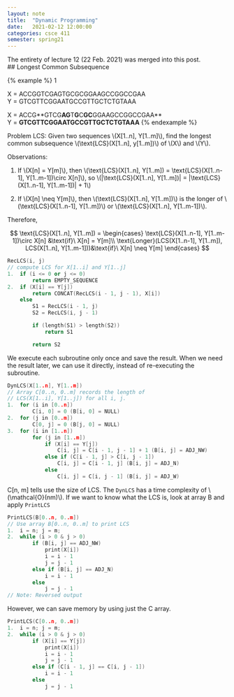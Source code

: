 ```yaml
---
layout: note
title:  "Dynamic Programming"
date:   2021-02-12 12:00:00
categories: csce 411
semester: spring21
---
```

<figcaption>The entirety of lecture 12 (22 Feb. 2021) was merged into this post.</figcaption>
## Longest Common Subsequence

{% example %}
1

X = ACCGGTCGAGTGCGCGGAAGCCGGCCGAA  
Y = GTCGTTCGGAATGCCGTTGCTCTGTAAA

X = ACCG**<span class="blue">GTCG</span>**AG**<span class="blue">T</span>**G**<span class="blue">C</span>**GC**<span class="blue">GGAAGCCGGCCGAA</span>**  
Y = **<span class="blue">GTCGT</span>**T**<span class="blue">CGGAA</span>**T**<span class="blue">GCCG</span>**TT**<span class="blue">GC</span>**T**<span class="blue">C</span>**T**<span class="blue">G</span>**TA**<span class="blue">AA</span>**
{% endexample %}

Problem LCS: Given two sequences \\(X[1..n], Y[1..m]\\), find the longest common subsequence \\(\text{LCS}(X[1..n], y[1..m])\\) of \\(X\\) and \\(Y\\).

Observations:
1. If \\(X[n] = Y[m]\\), then \\(\text{LCS}(X[1..n], Y[1..m]) = \text{LCS}(X[1..n-1], Y[1..m-1])\circ X[n]\\), so \\(\|\text{LCS}(X[1..n], Y[1..m])\| = \|\text{LCS}(X[1..n-1], Y[1..m-1])\| + 1\\)

2. If \\(X[n] \neq Y[m]\\), then \\(\text{LCS}(X[1..n], Y[1..m])\\) is the longer of \\(\text{LCS}(X[1..n-1], Y[1..m])\\) or \\(\text{LCS}(X[1..n], Y[1..m-1])\\).

Therefore,

$$
\text{LCS}(X[1..n], Y[1..m]) = \begin{cases}
    \text{LCS}(X[1..n-1], Y[1..m-1])\circ X[n] &\text{if}\ X[n] = Y[m]\\
    \text{Longer}(LCS(X[1..n-1], Y[1..m]), LCS(X[1..n], Y[1..m-1]))&\text{if}\ X[n] \neq Y[m]
\end{cases}
$$

```cpp
RecLCS(i, j)
// compute LCS for X[1..i] and Y[1..j]
1.  if (i <= 0 or j <= 0)
        return EMPTY_SEQUENCE
2.  if (X[i] == Y[j])
        return CONCAT(RecLCS(i - 1, j - 1), X[i])
    else
        S1 = RecLCS(i - 1, j)
        S2 = RecLCS(i, j - 1)

        if (length(S1) > length(S2))
            return S1

        return S2
```

We execute each subroutine only once and save the result. When we need the result later, we can use it directly, instead of re-executing the subroutine.

```cpp
DynLCS(X[1..n], Y[1..m])
// Array C[0..n, 0..m] records the length of
// LCS(X[1..i], Y[1..j]) for all i, j.
1.  for (i in [0..n])
        C[i, 0] = 0 (B[i, 0] = NULL)
2.  for (j in [0..m])
        C[0, j] = 0 (B[j, 0] = NULL)
3.  for (i in [1..n])
        for (j in [1..m])
            if (X[i] == Y[j])
                C[i, j] = C[i - 1, j - 1] + 1 (B[i, j] = ADJ_NW)
            else if (C[i - 1, j] > C[i, j - 1])
                C[i, j] = C[i - 1, j] (B[i, j] = ADJ_N)
            else
                C[i, j] = C[i, j - 1] (B[i, j] = ADJ_W)
```

C[n, m] tells use the size of LCS. The `DynLCS` has a time complexity of \\(\mathcal{O}(nm)\\). If we want to know what the LCS is, look at array B and apply `PrintLCS`

```cpp
PrintLCS(B[0..n, 0..m])
// Use array B[0..n, 0..m] to print LCS
1.  i = n; j = m;
2.  while (i > 0 & j > 0)
        if (B[i, j] == ADJ_NW)
            print(X[i])
            i = i - 1
            j = j - 1
        else if (B[i, j] == ADJ_N)
            i = i - 1
        else
            j = j - 1
// Note: Reversed output
```

However, we can save memory by using just the C array.

```cpp
PrintLCS(C[0..n, 0..m])
1.  i = n; j = m;
2.  while (i > 0 & j > 0)
        if (X[i] == Y[j])
            print(X[i])
            i = i - 1
            j = j - 1
        else if (C[i - 1, j] == C[i, j - 1])
            i = i - 1
        else
            j = j - 1
```
